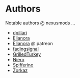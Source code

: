 # Authors

Notable authors @ nexusmods ...

- [dpillari](https://next.nexusmods.com/profile/dpillari/mods?gameId=1151)
- [Elianora](https://next.nexusmods.com/profile/Elianora/mods?gameId=1151)
- [Elianora](https://www.patreon.com/Elianora) @ patreon
- [fadingsignal](https://next.nexusmods.com/profile/fadingsignal/mods?gameId=1151)
- [GrilledTurkey](https://next.nexusmods.com/profile/GrilledTurkey/mods?gameId=1151)
- [Niero](https://next.nexusmods.com/profile/Niero/mods?gameId=1151)
- [Spifferino](https://next.nexusmods.com/profile/Spifferino/mods?gameId=1151)
- [Zorkaz](https://next.nexusmods.com/profile/Zorkaz/mods?gameId=1151)
